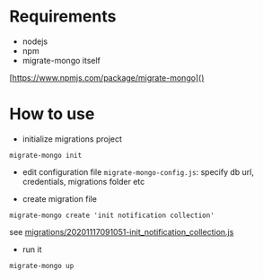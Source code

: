 # Requirements

- nodejs 
- npm
- migrate-mongo itself

[https://www.npmjs.com/package/migrate-mongo]()

# How to use
- initialize migrations project

`migrate-mongo init`

- edit configuration file `migrate-mongo-config.js`: specify db url, credentials, migrations folder etc

- create migration file

`migrate-mongo create 'init notification collection'`

see [migrations/20201117091051-init_notification_collection.js]()

- run it

`migrate-mongo up`

